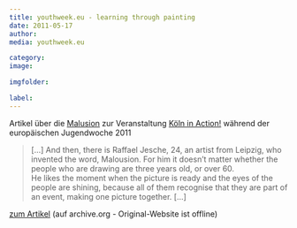 ```yaml
---
title: youthweek.eu - learning through painting
date: 2011-05-17
author: 
media: youthweek.eu

category: 
image: 

imgfolder:

label:
---
```


Artikel über die [Malusion](/archiv/mein-wunderland-eu#malusion) zur Veranstaltung [Köln in Action!](https://www.europeers.de/kalender/veranstaltung/1013/) während der europäischen Jugendwoche 2011

> [...] And then, there is Raffael Jesche, 24, an artist from Leipzig, who invented the word, Malousion. For him it doesn’t matter whether the people who are drawing are three years old, or over 60.  
He likes the moment when the picture is ready and the eyes of the people are shining, because all of them recognise that they are part of an event, making one picture together. [...]

[zum Artikel](https://web.archive.org/web/20110523101207/http://www.youthweek.eu/learning-through-painting/) (auf archive.org - Original-Website ist offline)